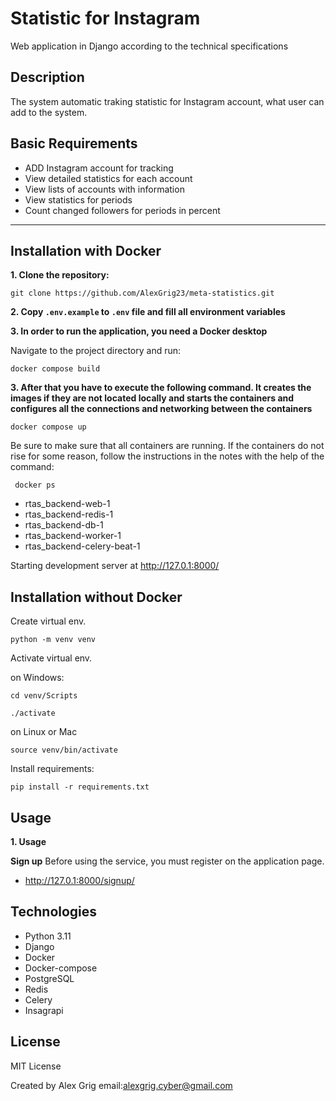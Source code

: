 
# Statistic for Instagram
Web application in Django according to the technical specifications

## Description
The system automatic traking statistic for Instagram account, 
what user can add to the system.

## Basic Requirements
  - ADD Instagram account for tracking
  - View detailed statistics for each account
  - View lists of accounts with information
  - View statistics for periods
  - Count changed followers for periods in percent


---
## Installation with Docker
**1. Clone the repository:**

   ```shell
   git clone https://github.com/AlexGrig23/meta-statistics.git
   ```

**2. Copy `.env.example` to `.env` file and fill all environment variables**

**3. In order to run the application, you need a Docker desktop**

Navigate to the project directory and run:

   ```shell
   docker compose build
   ```
   
**3. After that you have to execute the following command. 
   It creates the images if they are not located locally and starts the containers and configures 
   all the connections and networking between the containers**


   ```shell
   docker compose up
   ```
Be sure to make sure that all containers are running. 
If the containers do not rise for some reason, follow the instructions in the notes
with the help of the command: 
   ```shell
    docker ps
  ```
    
   - rtas_backend-web-1
   - rtas_backend-redis-1
   - rtas_backend-db-1
   - rtas_backend-worker-1
   - rtas_backend-celery-beat-1

Starting development server at  http://127.0.1:8000/
  
## Installation without Docker

Create virtual env.

   ```shell
   python -m venv venv
   ```
  
   Activate virtual env.
   
   on Windows: 
   ```shell
   cd venv/Scripts
   ```
   ```shell
   ./activate
   ```
  on Linux or Mac
   ```shell
   source venv/bin/activate
   ```
   Install requirements:
   ```shell
   pip install -r requirements.txt
   ```
 

## Usage

**1. Usage**

 **Sign up**
   Before using the service, you must register on the application page.
 - http://127.0.1:8000/signup/



## Technologies
 - Python 3.11
 - Django 
 - Docker 
 - Docker-compose
 - PostgreSQL
 - Redis
 - Celery
 - Insagrapi


## License
MIT License

Created by Alex Grig
email:alexgrig.cyber@gmail.com
